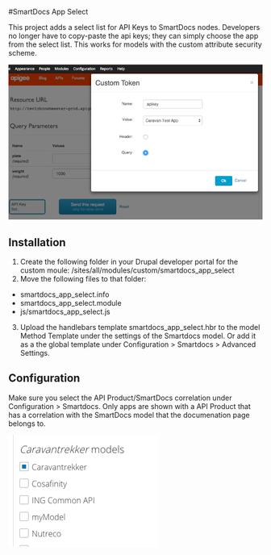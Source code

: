 #SmartDocs App Select

This project adds a select list for API Keys to SmartDocs nodes. Developers no longer have to copy-paste the api keys; they can simply choose the app from the select list. This works for models with the custom attribute security scheme.

![screenshot](https://github.com/kbouwmee/smartdocs_app_select/blob/master/media/screenshot.png "Screenshot")

## Installation
1. Create the following folder in your Drupal developer portal for the custom moule: /sites/all/modules/custom/smartdocs_app_select
2. Move the following files to that folder:
  * smartdocs_app_select.info
  * smartdocs_app_select.module
  * js/smartdocs_app_select.js 
3. Upload the handlebars template smartdocs_app_select.hbr to the model Method Template under the settings of the Smartdocs model. Or add it as a the global template under Configuration > Smartdocs > Advanced Settings.

## Configuration
Make sure you select the API Product/SmartDocs correlation under Configuration > Smartdocs. Only apps are shown with a API Product that has a correlation with the SmartDocs model that the documenation page belongs to.

![correlation](https://github.com/kbouwmee/smartdocs_app_select/blob/master/media/smartdocs_product_correlation.png "Correlate your product with your model")
